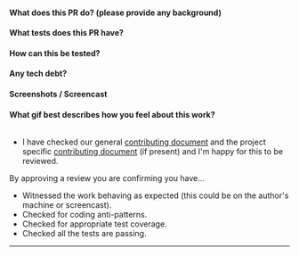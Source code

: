 #### What does this PR do? (please provide any background)

#### What tests does this PR have?

#### How can this be tested?

#### Any tech debt?

#### Screenshots / Screencast

#### What gif best describes how you feel about this work?
![]()

- I have checked our general [contributing document](https://github.com/holidayextras/culture/blob/master/CONTRIBUTING.md) and the project specific [contributing document](../blob/master/CONTRIBUTING.md) (if present) and I'm happy for this to be reviewed.

By approving a review you are confirming you have...
- Witnessed the work behaving as expected (this could be on the author's machine or screencast).
- Checked for coding anti-patterns.
- Checked for appropriate test coverage.
- Checked all the tests are passing.

---
